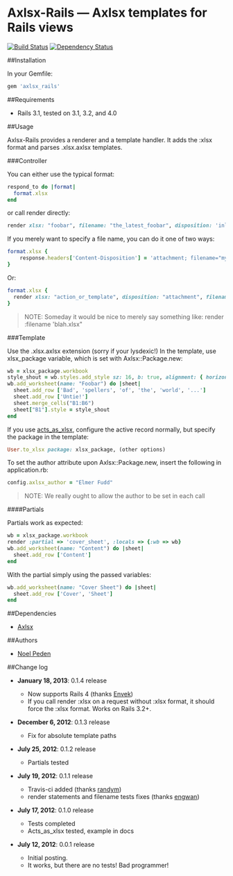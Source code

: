 Axlsx-Rails &mdash; Axlsx templates for Rails views
===================================================

[![Build Status](https://secure.travis-ci.org/straydogstudio/axlsx_rails.png?branch=master)](http://travis-ci.org/straydogstudio/axlsx_rails)
[![Dependency Status](https://gemnasium.com/straydogstudio/axlsx_rails.png?branch=master)](https://gemnasium.com/straydogstudio/axlsx_rails)

##Installation

In your Gemfile:

```ruby
gem 'axlsx_rails'
```

##Requirements

* Rails 3.1, tested on 3.1, 3.2, and 4.0

##Usage

Axlsx-Rails provides a renderer and a template handler. It adds the :xlsx format and parses .xlsx.axlsx templates.

###Controller

You can either use the typical format:

```ruby
respond_to do |format|
  format.xlsx
end
```

or call render directly:

```ruby
render xlsx: "foobar", filename: "the_latest_foobar", disposition: 'inline'
```

If you merely want to specify a file name, you can do it one of two ways:

```ruby
format.xlsx {
	response.headers['Content-Disposition'] = 'attachment; filename="my_new_filename.xlsx"'
}
```
Or:

```ruby
format.xlsx {
  render xlsx: "action_or_template", disposition: "attachment", filename: "my_new_filename.xlsx"
}
```

> NOTE: Someday it would be nice to merely say something like:
	render :filename 'blah.xlsx"

###Template

Use the .xlsx.axlsx extension (sorry if your lysdexic!) In the template, use xlsx_package variable, which is set with Axlsx::Package.new:

```ruby
wb = xlsx_package.workbook
style_shout = wb.styles.add_style sz: 16, b: true, alignment: { horizontal: :center }
wb.add_worksheet(name: "Foobar") do |sheet|
  sheet.add_row ['Bad', 'spellers', 'of', 'the', 'world', '...']
  sheet.add_row ['Untie!']
  sheet.merge_cells("B1:B6")
  sheet["B1"].style = style_shout
end
```

If you use [acts_as_xlsx](https://github.com/randym/acts_as_xlsx), configure the active record normally, but specify the package in the template:

```ruby
User.to_xlsx package: xlsx_package, (other options)
```

To set the author attribute upon Axlsx::Package.new, insert the following in application.rb:

```ruby
config.axlsx_author = "Elmer Fudd"
```

> NOTE: We really ought to allow the author to be set in each call

####Partials

Partials work as expected:

```ruby
wb = xlsx_package.workbook
render :partial => 'cover_sheet', :locals => {:wb => wb}
wb.add_worksheet(name: "Content") do |sheet|
  sheet.add_row ['Content']
end
```

With the partial simply using the passed variables:

```ruby
wb.add_worksheet(name: "Cover Sheet") do |sheet|
  sheet.add_row ['Cover', 'Sheet']
end
```

##Dependencies

- [Axlsx](https://github.com/randym/axlsx)

##Authors

* [Noel Peden](https://github.com/straydogstudio)

##Change log

- **January 18, 2013**: 0.1.4 release
  - Now supports Rails 4 (thanks [Envek](https://github.com/Envek))
  - If you call render :xlsx on a request without :xlsx format, it should force the :xlsx format. Works on Rails 3.2+.

- **December 6, 2012**: 0.1.3 release
  - Fix for absolute template paths

- **July 25, 2012**: 0.1.2 release
	- Partials tested

- **July 19, 2012**: 0.1.1 release
	- Travis-ci added (thanks [randym](https://github.com/randym))
	- render statements and filename tests fixes (thanks [engwan](https://github.com/engwan))

- **July 17, 2012**: 0.1.0 release
	- Tests completed
	- Acts_as_xlsx tested, example in docs

- **July 12, 2012**: 0.0.1 release
	- Initial posting.
	- It works, but there are no tests! Bad programmer!
